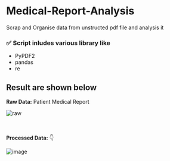 # Medical-Report-Analysis
Scrap and Organise data from unstructed pdf file and analysis it 
### ✅ Script inludes various library like
- PyPDF2
- pandas
- re

## Result are shown below
**Raw Data:** Patient Medical Report

![raw](https://user-images.githubusercontent.com/57096457/197326118-21c4c2a3-b17a-4625-afdb-73c0a15feaaa.png)

<br></br>
**Processed Data:** 👇

![image](https://user-images.githubusercontent.com/57096457/195637476-52ba017b-d127-4156-bf91-6a9652fc5b1b.png)
